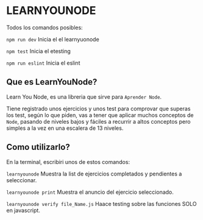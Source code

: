 # LEARNYOUNODE

Todos los comandos posibles:

`npm run dev` Inicia el el learnyuonode

`npm test` Inicia el etesting

`npm run eslint` Inicia el eslint

## Que es LearnYouNode?

Learn You Node, es una libreria que sirve para `Aprender Node`.

Tiene registrado unos ejercicios y unos test para comprovar que superas los test, según lo que piden, vas a tener que aplicar muchos conceptos de `Node`, pasando de niveles bajos y fáciles a recurrir a altos conceptos pero simples a la vez en una escalera de 13 niveles.

## Como utilizarlo?

En la terminal, escribiri unos de estos comandos:

`learnyounode` Muestra la list de ejercicios completados y pendientes a seleccionar.

`learnyounode print` Muestra el anuncio del ejercicio seleccionado.

`learnyounode verify file_Name.js` Haace testing sobre las funciones SOLO en javascript.
